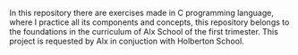 In this repository there are exercises made in C programming language, where I practice all its components and concepts, this repository belongs to the foundations in the curriculum of Alx School of the first trimester.
This project is requested by Alx in conjuction with Holberton School.
